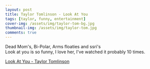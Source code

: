 ```yaml
---
layout: post
title: Taylor Tomlinson - Look At You
tags: [taylor, funny, entertainment]
cover-img: /assets/img/taylor-tom-bg.jpg
thumbnail-img: /assets/img/taylor-tom.jpg
comments: true
---
```

Dead Mom's, Bi-Polar, Arms floaties and ssri's   
Look at you is so funny, I love her, I've watched it probably 10 times. 

<a href="https://youtu.be/6UaUdWmTNGY/" target="_blank">Look At You - Taylor Tomlinson</a>